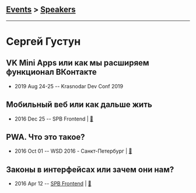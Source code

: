 ## [Events](../README.md) > [Speakers](../speakers.md)
---

# Сергей Густун

## VK Mini Apps или как мы расширяем функционал ВКонтакте
- 2019 Aug 24-25 -- Krasnodar Dev Conf 2019    
## Мобильный веб или как дальше жить
- 2016 Dec 25 -- SPB Frontend  | [:notebook:](https://vk.com/doc2330518_440227956?hash=67f963adbe0ae5eec3&dl=27f8b222f53919547c)  
## PWA. Что это такое?
- 2016 Oct 01 -- WSD 2016 - Санкт-Петербург  | [:notebook:](https://wsd.events/2016/10/01/pres/what-is-pwa.pdf)  
## Законы в интерфейсах или зачем они нам?
- 2016 Apr 12 -- [SPB Frontend](https://www.youtube.com/watch?time_continue=2&v=S8BtGy6_onA)  | [:notebook:](https://vk.com/doc2330518_437448146)  
